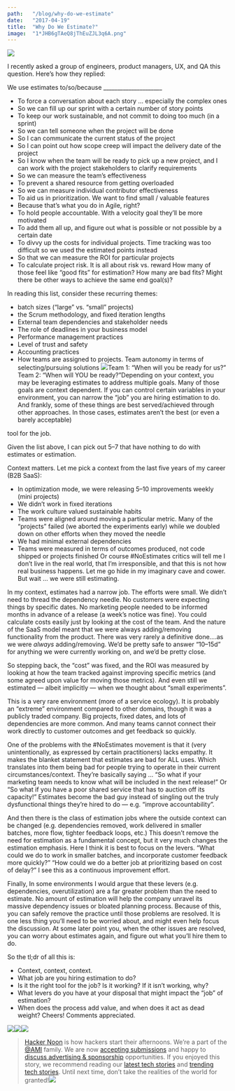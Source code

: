 ```yaml
---
path:	"/blog/why-do-we-estimate"
date:	"2017-04-19"
title:	"Why Do We Estimate?"
image:	"1*JHB6gTAeQ8jThEuZJL3q6A.png"
---
```


![](/images/1*JHB6gTAeQ8jThEuZJL3q6A.png)

I recently asked a group of engineers, product managers, UX, and QA this question. Here’s how they replied:

We use estimates to/so/because \_\_\_\_\_\_\_\_\_\_\_\_\_\_\_\_\_\_\_\_\_

* To force a conversation about each story … especially the complex ones
* So we can fill up our sprint with a certain number of story points
* To keep our work sustainable, and not commit to doing too much (in a sprint)
* So we can tell someone when the project will be done
* So I can communicate the current status of the project
* So I can point out how scope creep will impact the delivery date of the project
* So I know when the team will be ready to pick up a new project, and I can work with the project stakeholders to clarify requirements
* So we can measure the team’s effectiveness
* To prevent a shared resource from getting overloaded
* So we can measure individual contributor effectiveness
* To aid us in prioritization. We want to find small / valuable features
* Because that’s what you do in Agile, right?
* To hold people accountable. With a velocity goal they’ll be more motivated
* To add them all up, and figure out what is possible or not possible by a certain date
* To divvy up the costs for individual projects. Time tracking was too difficult so we used the estimated points instead
* So that we can measure the ROI for particular projects
* To calculate project risk. It is all about risk vs. reward
How many of those feel like “good fits” for estimation? How many are bad fits? Might there be other ways to achieve the same end goal(s)?

In reading this list, consider these recurring themes:

* batch sizes (“large” vs. “small” projects)
* the Scrum methodology, and fixed iteration lengths
* External team dependencies and stakeholder needs
* The role of deadlines in your business model
* Performance management practices
* Level of trust and safety
* Accounting practices
* How teams are assigned to projects. Team autonomy in terms of selecting/pursuing solutions
![](/images/1*vmGOGEjn2TXlmaIoj0wQNg.png)Team 1: “When will you be ready for us?” Team 2: “When will YOU be ready?”Depending on your context, you may be leveraging estimates to address multiple goals. Many of those goals are context dependent. If you can control certain variables in your environment, you can narrow the “job” you are hiring estimation to do. And frankly, some of these things are best served/achieved through other approaches. In those cases, estimates aren’t the best (or even a barely acceptable)

 tool for the job.

Given the list above, I can pick out 5–7 that have nothing to do with estimates or estimation.

Context matters. Let me pick a context from the last five years of my career (B2B SaaS):

* In optimization mode, we were releasing 5–10 improvements weekly (mini projects)
* We didn’t work in fixed iterations
* The work culture valued sustainable habits
* Teams were aligned around moving a particular metric. Many of the “projects” failed (we aborted the experiments early) while we doubled down on other efforts when they moved the needle
* We had minimal external dependencies
* Teams were measured in terms of outcomes produced, not code shipped or projects finished
Or course #NoEstimates critics will tell me I don’t live in the real world, that I’m irresponsible, and that this is not how real business happens. Let me go hide in my imaginary cave and cower. But wait … we were still estimating.

In my context, estimates had a narrow job. The efforts were small. We didn’t need to thread the dependency needle. No customers were expecting things by specific dates. No marketing people needed to be informed months in advance of a release (a week’s notice was fine). You could calculate costs easily just by looking at the cost of the team. And the nature of the SaaS model meant that we were always adding/removing functionality from the product. There was very rarely a definitive done….as we were *always* adding/removing. We’d be pretty safe to answer “10–15d” for anything we were currently working on, and we’d be pretty close.

So stepping back, the “cost” was fixed, and the ROI was measured by looking at how the team tracked against improving specific metrics (and some agreed upon value for moving those metrics). And even still we estimated — albeit implicitly — when we thought about “small experiments”.

This is a very rare environment (more of a service ecology). It is probably an “extreme” environment compared to other domains, though it was a publicly traded company. Big projects, fixed dates, and lots of dependencies are more common. And many teams cannot connect their work directly to customer outcomes and get feedback so quickly.

One of the problems with the #NoEstimates movement is that it (very unintentionally, as expressed by certain practitioners) lacks empathy. It makes the blanket statement that estimates are bad for ALL uses. Which translates into them being bad for people trying to operate in their current circumstances/context. They’re basically saying … “So what if your marketing team needs to know what will be included in the next release!” Or “So what if you have a poor shared service that has to auction off its capacity!” Estimates become the bad guy instead of singling out the truly dysfunctional things they’re hired to do — e.g. “improve accountability”.

And then there is the class of estimation jobs where the outside context can be changed (e.g. dependencies removed, work delivered in smaller batches, more flow, tighter feedback loops, etc.) This doesn’t remove the need for estimation as a fundamental concept, but it very much changes the estimation emphasis. Here I think it is best to focus on the levers. “What could we do to work in smaller batches, and incorporate customer feedback more quickly?” “How could we do a better job at prioritizing based on cost of delay?” I see this as a continuous improvement effort.

Finally, In some environments I would argue that these levers (e.g. dependencies, overutilization) are a far greater problem than the need to estimate. No amount of estimation will help the company unravel its massive dependency issues or bloated planning process. Because of this, you can safely remove the practice until those problems are resolved. It is one less thing you’ll need to be worried about, and might even help focus the discussion. At some later point you, when the other issues are resolved, you can worry about estimates again, and figure out what you’ll hire them to do.

So the tl;dr of all this is:

* Context, context, context.
* What job are you hiring estimation to do?
* Is it the right tool for the job? Is it working? If it isn’t working, why?
* What levers do you have at your disposal that might impact the “job” of estimation?
* When does the process add value, and when does it act as dead weight?
Cheers! Comments appreciated.

[![](/images/1*0hqOaABQ7XGPT-OYNgiUBg.png)](http://bit.ly/HackernoonFB)[![](/images/1*Vgw1jkA6hgnvwzTsfMlnpg.png)](https://goo.gl/k7XYbx)[![](/images/1*gKBpq1ruUi0FVK2UM_I4tQ.png)](https://goo.gl/4ofytp)
> [Hacker Noon](http://bit.ly/Hackernoon) is how hackers start their afternoons. We’re a part of the [@AMI](http://bit.ly/atAMIatAMI) family. We are now [accepting submissions](http://bit.ly/hackernoonsubmission) and happy to [discuss advertising & sponsorship](mailto:partners@amipublications.com) opportunities.
> If you enjoyed this story, we recommend reading our [latest tech stories](http://bit.ly/hackernoonlatestt) and [trending tech stories](https://hackernoon.com/trending). Until next time, don’t take the realities of the world for granted!![](/images/1*35tCjoPcvq6LbB3I6Wegqw.jpeg)